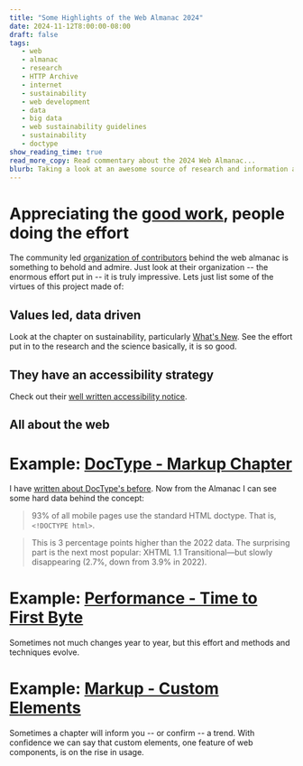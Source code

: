 ```yaml
---
title: "Some Highlights of the Web Almanac 2024"
date: 2024-11-12T8:00:00-08:00
draft: false
tags: 
   - web
   - almanac
   - research
   - HTTP Archive
   - internet
   - sustainability
   - web development
   - data
   - big data
   - web sustainability guidelines
   - sustainability
   - doctype
show_reading_time: true
read_more_copy: Read commentary about the 2024 Web Almanac...
blurb: Taking a look at an awesome source of research and information about the web!
---
```


# Appreciating the [good work](https://almanac.httparchive.org/en/2024/), people doing the effort

The community led [organization of contributors](https://almanac.httparchive.org/en/2024/contributors) behind the web almanac is something to behold and admire. Just look at their organization -- the enormous effort put in -- it is truly impressive. Lets just list some of the virtues of this project made of:

## Values led, data driven

Look at the chapter on sustainability, particularly [What's New](https://almanac.httparchive.org/en/2024/sustainability#whats-new-in-web-sustainability). See the effort put in to the research and the science basically, it is so good.

## They have an accessibility strategy

Check out their [well written accessibility notice](https://almanac.httparchive.org/en/accessibility-statement).

## All about the web

# Example: [DocType - Markup Chapter](https://almanac.httparchive.org/en/2024/markup#doctypes)

I have [written about DocType's before](/posts/doctype). Now from the Almanac I can see some hard data behind the concept:

> 93% of all mobile pages use the standard HTML doctype. That is, `<!DOCTYPE html>`.

> This is 3 percentage points higher than the 2022 data. The surprising part is the next most popular: XHTML 1.1 Transitional—but slowly disappearing (2.7%, down from 3.9% in 2022).

# Example: [Performance - Time to First Byte](https://almanac.httparchive.org/en/2024/performance#time-to-first-byte-ttfb)

Sometimes not much changes year to year, but this effort and methods and techniques evolve.

# Example: [Markup - Custom Elements](https://almanac.httparchive.org/en/2024/markup#custom-elements)

Sometimes a chapter will inform you -- or confirm -- a trend. With confidence we can say that custom elements, one feature of web components, is on the rise in usage.